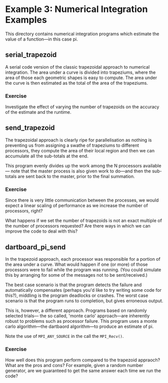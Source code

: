 Example 3: Numerical Integration Examples
=========================================

This directory contains numerical integration programs which estimate the value
of a function—in this case pi.

serial_trapezoid
----------------

A serial code version of the classic trapezoidal approach to numerical integration.
The area under a curve is divided into trapeziums, where the area of those each 
geometric shapes is easy to compute.  The area under the curve is then estimated
as the total of the area of the trapeziums.

### Exercise

Investigate the effect of varying the number of trapezoids on the accuracy of 
the estimate and the runtime.

send_trapezoid
--------------

The trapezoidal approach is clearly ripe for parallelisation as nothing is
preventing us from assigning a swathe of trapeziums to different processors,
they compute the area of their local region and then we can accumulate all
the sub-totals at the end.

This program evenly divides up the work among the N processors available—
note that the master process is also given work to do—and then the sub-totals
are sent back to the master, prior to the final summation.

### Exercise

Since there is very little communication between the processes, we would expect
a linear scaling of performance as we increase the number of processors, right?

What happens if we set the number of trapezoids is not an exact multiple of the
number of processors requested?  Are there ways in which we can improve the code
to deal with this?

dartboard_pi_send
-----------------

In the trapezoid approach, each processor was responsible for a portion of the
area under a curve.  What would happen if one (or more) of those processors
were to fail while the program was running.  (You could simulate this by arranging
for some of the messages not to be sent/received.)

The best case scenario is that the program detects the failure and automatically
compensates (perhaps you'd like to try writing some code for this?), middling is
the program deadlocks or crashes.  The worst case scenario is that the program
runs to completion, but gives erroneous output.

This is, however, a different approach.  Programs based on randomly selected trials—
the so called, 'monte carlo' approach—are inherently robust to problems such as
processor failure.  This program uses a monte carlo algorithm—the dartbaord
algorithm—to produce an estimate of pi.

Note the use of `MPI_ANY_SOURCE` in the call the `MPI_Recv()`.

### Exercise

How well does this program perform compared to the trapezoid appraoch?  What
are the pros and cons?  For example, given a random number generator, are we
guaranteed to get the same answer each time we run the code?
